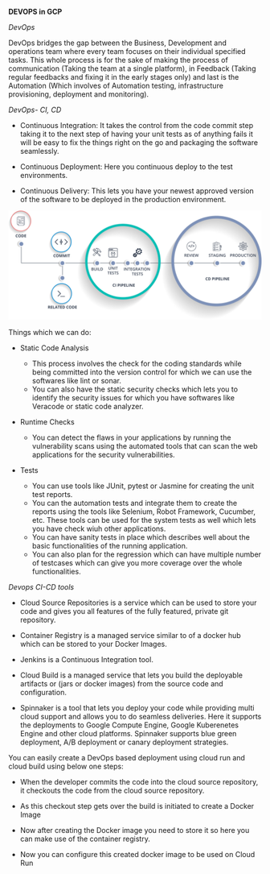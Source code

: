 **DEVOPS in GCP**

*DevOps*

DevOps bridges the gap between the Business, Development and operations team where every team focuses on their individual specified tasks. This whole process is for the sake of making the process of communication (Taking the team at a single platform), in Feedback (Taking regular feedbacks and fixing it in the early stages only) and last is the Automation (Which involves of Automation testing, infrastructure provisioning, deployment and monitoring).

*DevOps- CI, CD*

- Continuous Integration: It takes the control from the code commit step taking it to the next step of having your unit tests as of anything fails it will be easy to fix the things right on the go and packaging the software seamlessly.

- Continuous Deployment: Here you continuous deploy to the test environments.

- Continuous Delivery: This lets you have your newest approved version of the software to be deployed in the production environment.

![CI-CD](https://github.com/cloud-devops-enthusiast/Google-Cloud-Platform_Cloud-Digital-Leader_Certification-Exam-Preparation/blob/db06e0a0b45eefc91166ee8a70a0a2558a7c5b4d/Images/Asset-33-1.jpg)

Things which we can do:

- Static Code Analysis    
  - This process involves the check for the coding standards while being committed into the version control for which we can use the softwares like lint or sonar.
  - You can also have the static security checks which lets you to identify the security issues for which you have softwares like Veracode or static code analyzer.

- Runtime Checks
  - You can detect the flaws in your applications by running the vulnerability scans using the automated tools that can scan the web applications for the security vulnerabilities.

- Tests
  - You can use tools like JUnit, pytest or Jasmine for creating the unit test reports.
  - You can the automation tests and integrate them to create the reports using the tools like Selenium, Robot Framework, Cucumber, etc. These tools can be used for the system tests as well which lets you have check wiuh other applications.
  - You can have sanity tests in place which describes well about the basic functionalities of the running application.
  - You can also plan for the regression which can have multiple number of testcases which can give you more coverage over the whole functionalities.

*Devops CI-CD tools*

- Cloud Source Repositories is a service which can be used to store your code and gives you all features of the fully featured, private git repository.

- Container Registry is a managed service similar to of a docker hub which can be stored to your Docker Images.

- Jenkins is a Continuous Integration tool.
 
- Cloud Build is a managed service that lets you build the deployable artifacts or (jars or docker images) from the source code and configuration.

- Spinnaker is a tool that lets you deploy your code while providing multi cloud support and allows you to do seamless deliveries. Here it supports the deployments to Google Compute Engine, Google Kuberenetes Engine and other cloud platforms. Spinnaker supports blue green deployment, A/B deployment or canary deployment strategies.

You can easily create a DevOps based deployment using cloud run and cloud build using below one steps:

- When the developer commits the code into the cloud source repository, it checkouts the code from the cloud source repository.

- As this checkout step gets over the build is initiated to create a Docker Image

- Now after creating the Docker image you need to store it so here you can make use of the container registry.

- Now you can configure this created docker image to be used on Cloud Run